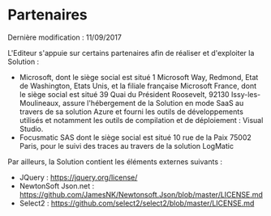 # Partenaires

Dernière modification : 11/09/2017

L'Editeur s'appuie sur certains partenaires afin de réaliser et d'exploiter la Solution :

* Microsoft, dont le siège social est situé 1 Microsoft Way, Redmond, Etat de Washington, Etats Unis, et la filiale française Microsoft France, dont le siège social est situé 39 Quai du Président Roosevelt, 92130 Issy-les-Moulineaux, assure l'hébergement de la Solution en mode SaaS au travers de sa solution Azure et fourni les outils de développements utilisés et notamment les outils de compilation et de déploiement : Visual Studio.
* Focusmatic SAS dont le siège social est situé 10 rue de la Paix 75002 Paris, pour le suivi des traces au travers de la solution LogMatic

Par ailleurs, la Solution contient les éléments externes suivants :

* JQuery : https://jquery.org/license/
* NewtonSoft Json.net : https://github.com/JamesNK/Newtonsoft.Json/blob/master/LICENSE.md
* Select2 : https://github.com/select2/select2/blob/master/LICENSE.md